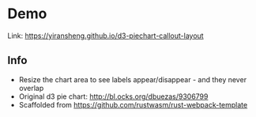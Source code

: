 # Demo

Link: https://yiransheng.github.io/d3-piechart-callout-layout



## Info

* Resize the chart area to see labels appear/disappear - and they never overlap
* Original d3 pie chart: http://bl.ocks.org/dbuezas/9306799
* Scaffolded from https://github.com/rustwasm/rust-webpack-template

